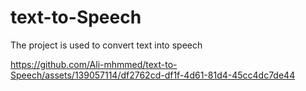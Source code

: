 # text-to-Speech  
The project is used to convert text into speech





https://github.com/Ali-mhmmed/text-to-Speech/assets/139057114/df2762cd-df1f-4d61-81d4-45cc4dc7de44


